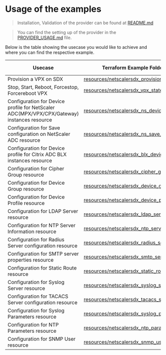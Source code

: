 # Usage of the examples

> Installation, Validation of the provider can be found at [README.md](../README.md)

> You can find the setting up of the provider in the [PROVIDER_USAGE.md](../PROVIDER_USAGE.md) file.

Below is the table showing the usecase you would like to achieve and where you can find the respective example.

| Usecase | Terraform Example Folder | Documentation | Demo Video |
|---------|---------|-------------------|-------------|
| Provision a VPX on SDX | [resources/netscalersdx_provision_vpx](./resources/netscalersdx_provision_vpx) | [HERE](../docs/resources/provision_vpx.md)| [HERE](https://youtu.be/1dvgjNZqZKY) |
| Stop, Start, Reboot, Forcestop, Forcereboot VPX | [resources/netscalersdx_vpx_state](./resources/netscalersdx_vpx_state) | [HERE](../docs/resources/vpx_state.md)| [HERE](https://youtu.be/48xVFXLMJlE) |
| Configuration for Device profile for NetScaler ADC(MPX/VPX/CPX/Gateway) instances resource | [resources/netscalersdx_ns_device_profile](./resources/netscalersdx_ns_device_profile) | [HERE](../docs/resources/ns_device_profile.md)| TODO |
| Configuration for Save configuration on NetScaler ADC resource | [resources/netscalersdx_ns_save_config](./resources/netscalersdx_ns_save_config) | [HERE](../docs/resources/ns_save_config.md)| TODO |
| Configuration for Device profile for Citrix ADC BLX instances resource | [resources/netscalersdx_blx_device_profile](./resources/netscalersdx_blx_device_profile) | [HERE](../docs/resources/blx_device_profile.md)| TODO |
| Configuration for Cipher Group resource | [resources/netscalersdx_cipher_group](./resources/netscalersdx_cipher_group) | [HERE](../docs/resources/cipher_group.md)| TODO |
| Configuration for Device Group resource | [resources/netscalersdx_device_group](./resources/netscalersdx_device_group) | [HERE](../docs/resources/device_group.md)| TODO |
| Configuration for Device Profile resource | [resources/netscalersdx_device_profile](./resources/netscalersdx_device_profile) | [HERE](../docs/resources/device_profile.md)| TODO |
| Configuration for LDAP Server resource | [resources/netscalersdx_ldap_server](./resources/netscalersdx_ldap_server) | [HERE](../docs/resources/ldap_server.md)| TODO |
| Configuration for NTP Server Information resource | [resources/netscalersdx_ntp_server](./resources/netscalersdx_ntp_server) | [HERE](../docs/resources/ntp_server.md)| TODO |
| Configuration for Radius Server configuration resource | [resources/netscalersdx_radius_server](./resources/netscalersdx_radius_server) | [HERE](../docs/resources/radius_server.md)| TODO |
| Configuration for SMTP server properties resource | [resources/netscalersdx_smtp_server](./resources/netscalersdx_smtp_server) | [HERE](../docs/resources/smtp_server.md)| TODO |
| Configuration for Static Route resource | [resources/netscalersdx_static_route](./resources/netscalersdx_static_route) | [HERE](../docs/resources/static_route.md)| TODO |
| Configuration for Syslog Server resource | [resources/netscalersdx_syslog_server](./resources/netscalersdx_syslog_server) | [HERE](../docs/resources/syslog_server.md)| TODO |
| Configuration for TACACS Server configuration resource | [resources/netscalersdx_tacacs_server](./resources/netscalersdx_tacacs_server) | [HERE](../docs/resources/tacacs_server.md)| TODO |
| Configuration for Syslog Parameters resource | [resources/netscalersdx_syslog_params](./resources/netscalersdx_syslog_params) | [HERE](../docs/resources/syslog_params.md)| TODO |
| Configuration for NTP Parameters resource | [resources/netscalersdx_ntp_param](./resources/netscalersdx_ntp_param) | [HERE](../docs/resources/ntp_param.md)| TODO |
| Configuration for SNMP User resource | [resources/netscalersdx_snmp_user](./resources/netscalersdx_snmp_user) | [HERE](../docs/resources/snmp_user.md)| TODO |
